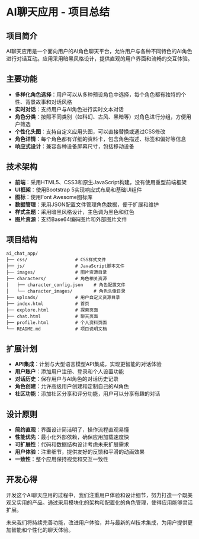 # AI聊天应用 - 项目总结

## 项目简介

AI聊天应用是一个面向用户的AI角色聊天平台，允许用户与各种不同特色的AI角色进行对话互动。应用采用暗黑风格设计，提供直观的用户界面和流畅的交互体验。

## 主要功能

- **多样化角色选择**：用户可以从多种预设角色中选择，每个角色都有独特的个性、背景故事和对话风格
- **实时对话**：支持用户与AI角色进行实时文本对话
- **角色分类**：按照不同类别（如科幻、古风、黑暗等）对角色进行分组，方便用户筛选
- **个性化头图**：支持自定义应用头图，可以直接替换或通过CSS修改
- **角色详情**：每个角色都有详细的资料卡，包含角色描述、标签和偏好等信息
- **响应式设计**：兼容各种设备屏幕尺寸，包括移动设备

## 技术架构

- **前端**：采用HTML5、CSS3和原生JavaScript构建，没有使用重型前端框架
- **UI框架**：使用Bootstrap 5实现响应式布局和基础UI组件
- **图标**：使用Font Awesome图标库
- **数据管理**：采用JSON配置文件管理角色数据，便于扩展和维护
- **样式主题**：采用暗黑风格设计，主色调为黑色和红色
- **图片资源**：支持Base64编码图片和外部图片文件

## 项目结构

```
ai_chat_app/
├── css/                  # CSS样式文件
├── js/                   # JavaScript脚本文件
├── images/               # 图片资源目录
├── characters/           # 角色相关资源
│   ├── character_config.json    # 角色配置文件
│   └── character_images/        # 角色头像目录
├── uploads/              # 用户自定义资源目录
├── index.html            # 首页
├── explore.html          # 探索页面
├── chat.html             # 聊天页面
├── profile.html          # 个人资料页面
└── README.md             # 项目说明文档
```

## 扩展计划

- **API集成**：计划与大型语言模型API集成，实现更智能的对话体验
- **用户账户**：添加用户注册、登录和个人设置功能
- **对话历史**：保存用户与AI角色的对话历史记录
- **角色创建**：允许高级用户创建和定制自己的AI角色
- **社区功能**：添加社区分享和评分功能，用户可以分享有趣的对话

## 设计原则

- **简约直观**：界面设计简洁明了，操作流程直观易懂
- **性能优先**：最小化外部依赖，确保应用加载速度快
- **可扩展性**：代码和数据结构设计考虑未来扩展需求
- **用户体验**：注重细节，提供友好的反馈和平滑的动画效果
- **一致性**：整个应用保持视觉和交互一致性

## 开发心得

开发这个AI聊天应用的过程中，我们注重用户体验和设计细节，努力打造一个既美观又实用的产品。通过采用模块化的架构和配置化的角色管理，使得应用能够灵活扩展。

未来我们将持续完善功能，改进用户体验，并与最新的AI技术集成，为用户提供更加智能和个性化的聊天体验。